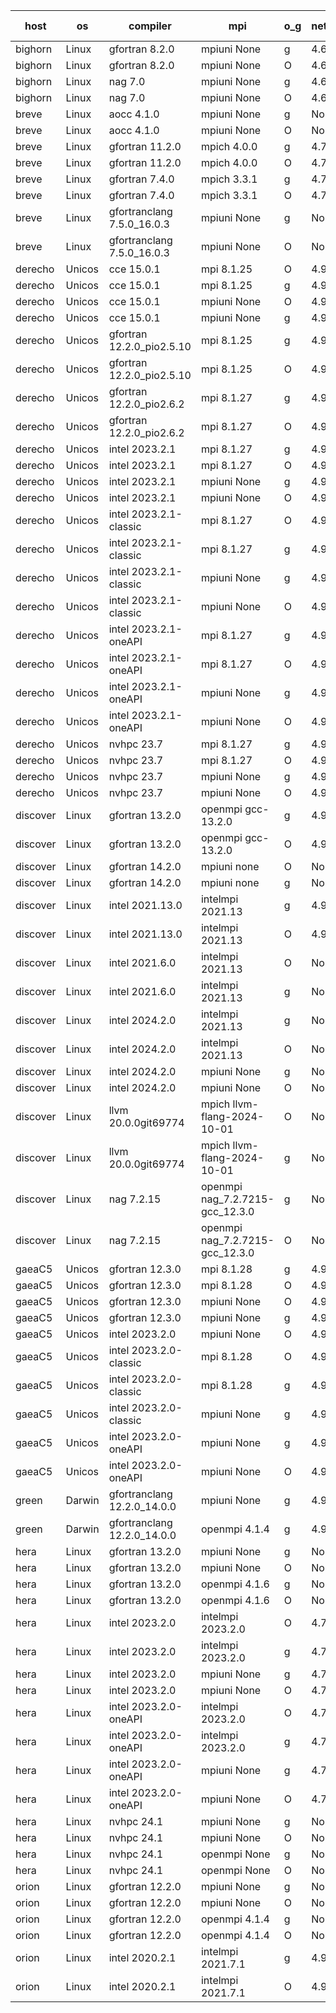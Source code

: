 

| host     | os       | compiler                              | mpi                      | o_g        | netcdf        | build       | u_pass          | u_fail          | s_pass            | s_fail            | e_pass             | e_fail             | nuopc_pass       | nuopc_fail       | artifacts link          |
|----------|----------|---------------------------------------|--------------------------|------------|---------------|-------------|-----------------|-----------------|-------------------|-------------------|--------------------|--------------------|------------------|------------------|-------------------------|
| bighorn | Linux | gfortran 8.2.0 | mpiuni None  | g | 4.6.1  | PASS | 12528 | 0 | 9 | 0 | 42 | 0 | None | None | <a href="https://github.com/esmf-org/esmf-test-artifacts/tree/9ecd6bcf20b068ed747d995678d10a2ff9130472/develop/gfortran/8.2.0/g/mpiuni/None" target="_blank">9ecd6bc</a> | 
| bighorn | Linux | gfortran 8.2.0 | mpiuni None  | O | 4.6.1  | PASS | 12528 | 0 | 9 | 0 | 42 | 0 | None | None | <a href="https://github.com/esmf-org/esmf-test-artifacts/tree/c213446ac53003b80dbbf735f72990edeccd0481/develop/gfortran/8.2.0/O/mpiuni/None" target="_blank">c213446</a> | 
| bighorn | Linux | nag 7.0 | mpiuni None  | g | 4.6.1  | PASS | 12528 | 0 | 9 | 0 | 42 | 0 | None | None | <a href="https://github.com/esmf-org/esmf-test-artifacts/tree/3f2f5d747062eee4821359e78376842a88535933/develop/nag/7.0/g/mpiuni/None" target="_blank">3f2f5d7</a> | 
| bighorn | Linux | nag 7.0 | mpiuni None  | O | 4.6.1  | PASS | 12528 | 0 | 9 | 0 | 42 | 0 | None | None | <a href="https://github.com/esmf-org/esmf-test-artifacts/tree/a4125a23deabd7e2bd9763e2a84ba9606fc22a12/develop/nag/7.0/O/mpiuni/None" target="_blank">a4125a2</a> | 
| breve | Linux | aocc 4.1.0 | mpiuni None  | g | None  | PASS | 12502 | 26 | 9 | 0 | 42 | 0 | None | None | <a href="https://github.com/esmf-org/esmf-test-artifacts/tree/7ae0eb8ee5eaea2b5586d2708971594b079284d4/develop/aocc/4.1.0/g/mpiuni/None" target="_blank">7ae0eb8</a> | 
| breve | Linux | aocc 4.1.0 | mpiuni None  | O | None  | PASS | 12502 | 26 | 9 | 0 | 42 | 0 | None | None | <a href="https://github.com/esmf-org/esmf-test-artifacts/tree/617d5980078f6bf0ae39f0caf826a4a1384ed826/develop/aocc/4.1.0/O/mpiuni/None" target="_blank">617d598</a> | 
| breve | Linux | gfortran 11.2.0 | mpich 4.0.0  | g | 4.7.4  | PASS | 14197 | 0 | 51 | 0 | 80 | 0 | 57 | 0 | <a href="https://github.com/esmf-org/esmf-test-artifacts/tree/293d1967cc33f634a79fcacd28189cbf9321a971/develop/gfortran/11.2.0/g/mpich/4.0.0" target="_blank">293d196</a> | 
| breve | Linux | gfortran 11.2.0 | mpich 4.0.0  | O | 4.7.4  | PASS | 14197 | 0 | 51 | 0 | 80 | 0 | 57 | 0 | <a href="https://github.com/esmf-org/esmf-test-artifacts/tree/083adb4ac1a34e98f57227a28de24da6ba22406c/develop/gfortran/11.2.0/O/mpich/4.0.0" target="_blank">083adb4</a> | 
| breve | Linux | gfortran 7.4.0 | mpich 3.3.1  | g | 4.7.4  | PASS | 14197 | 0 | 51 | 0 | 80 | 0 | 57 | 0 | <a href="https://github.com/esmf-org/esmf-test-artifacts/tree/4ff3226a717a585e1b4feb7f5267a308882dba0c/develop/gfortran/7.4.0/g/mpich/3.3.1" target="_blank">4ff3226</a> | 
| breve | Linux | gfortran 7.4.0 | mpich 3.3.1  | O | 4.7.4  | PASS | 14197 | 0 | 51 | 0 | 80 | 0 | 57 | 0 | <a href="https://github.com/esmf-org/esmf-test-artifacts/tree/20adb6c527320cf3c6c782e78506eaf536ab7dc5/develop/gfortran/7.4.0/O/mpich/3.3.1" target="_blank">20adb6c</a> | 
| breve | Linux | gfortranclang 7.5.0_16.0.3 | mpiuni None  | g | None  | PASS | 12528 | 0 | 9 | 0 | 42 | 0 | None | None | <a href="https://github.com/esmf-org/esmf-test-artifacts/tree/3db48536d4abae4366124cab81e38d2efa1b1b84/develop/gfortranclang/7.5.0_16.0.3/g/mpiuni/None" target="_blank">3db4853</a> | 
| breve | Linux | gfortranclang 7.5.0_16.0.3 | mpiuni None  | O | None  | PASS | 12528 | 0 | 9 | 0 | 42 | 0 | None | None | <a href="https://github.com/esmf-org/esmf-test-artifacts/tree/5e00103bb00df8e73002e6018a07e5eefcb5e0a6/develop/gfortranclang/7.5.0_16.0.3/O/mpiuni/None" target="_blank">5e00103</a> | 
| derecho | Unicos | cce 15.0.1 | mpi 8.1.25  | O | 4.9.2  | PASS | 14118 | 79 | 51 | 0 | 80 | 0 | 57 | 0 | <a href="https://github.com/esmf-org/esmf-test-artifacts/tree/6981bd8c0ee652305c7516d810a5786415dc01f7/develop/cce/15.0.1/O/mpi/8.1.25" target="_blank">6981bd8</a> | 
| derecho | Unicos | cce 15.0.1 | mpi 8.1.25  | g | 4.9.2  | PASS | 13999 | 198 | 51 | 0 | 80 | 0 | 57 | 0 | <a href="https://github.com/esmf-org/esmf-test-artifacts/tree/b53945c84e4efc0e62cee781f4884f27ebddb8fd/develop/cce/15.0.1/g/mpi/8.1.25" target="_blank">b53945c</a> | 
| derecho | Unicos | cce 15.0.1 | mpiuni None  | O | 4.9.2  | PASS | 12293 | 235 | 9 | 0 | 42 | 0 | None | None | <a href="https://github.com/esmf-org/esmf-test-artifacts/tree/dec4a1c08fad6cb952c826ad04f6702d91949c03/develop/cce/15.0.1/O/mpiuni/None" target="_blank">dec4a1c</a> | 
| derecho | Unicos | cce 15.0.1 | mpiuni None  | g | 4.9.2  | PASS | 12452 | 76 | 9 | 0 | 42 | 0 | None | None | <a href="https://github.com/esmf-org/esmf-test-artifacts/tree/de0bcf2b725cae2666e084dd2a2d0306ec38d9c3/develop/cce/15.0.1/g/mpiuni/None" target="_blank">de0bcf2</a> | 
| derecho | Unicos | gfortran 12.2.0_pio2.5.10 | mpi 8.1.25  | g | 4.9.2  | PASS | 14197 | 0 | 51 | 0 | 80 | 0 | 57 | 0 | <a href="https://github.com/esmf-org/esmf-test-artifacts/tree/8d08a0f376b304cef59b7d87ba0cc901dc2508dd/develop/gfortran/12.2.0_pio2.5.10/g/mpi/8.1.25" target="_blank">8d08a0f</a> | 
| derecho | Unicos | gfortran 12.2.0_pio2.5.10 | mpi 8.1.25  | O | 4.9.2  | PASS | 14197 | 0 | 51 | 0 | 80 | 0 | 57 | 0 | <a href="https://github.com/esmf-org/esmf-test-artifacts/tree/504b34f6220a884ff3bf70fd22c93f3f3fa6673d/develop/gfortran/12.2.0_pio2.5.10/O/mpi/8.1.25" target="_blank">504b34f</a> | 
| derecho | Unicos | gfortran 12.2.0_pio2.6.2 | mpi 8.1.27  | g | 4.9.2  | PASS | 14197 | 0 | 51 | 0 | 80 | 0 | 57 | 0 | <a href="https://github.com/esmf-org/esmf-test-artifacts/tree/d6d4378d6571337b7849be0171fe21a8b9e50914/develop/gfortran/12.2.0_pio2.6.2/g/mpi/8.1.27" target="_blank">d6d4378</a> | 
| derecho | Unicos | gfortran 12.2.0_pio2.6.2 | mpi 8.1.27  | O | 4.9.2  | PASS | 14197 | 0 | 51 | 0 | 80 | 0 | 57 | 0 | <a href="https://github.com/esmf-org/esmf-test-artifacts/tree/d8d157e07efb4b4600eb8a97b9a3b60fbdfe5e7c/develop/gfortran/12.2.0_pio2.6.2/O/mpi/8.1.27" target="_blank">d8d157e</a> | 
| derecho | Unicos | intel 2023.2.1 | mpi 8.1.27  | g | 4.9.2  | PASS | 14197 | 0 | 51 | 0 | 80 | 0 | 58 | 0 | <a href="https://github.com/esmf-org/esmf-test-artifacts/tree/c1827725ba1fe0d38e0933636ce15126fbdbf8db/develop/intel/2023.2.1/g/mpi/8.1.27" target="_blank">c182772</a> | 
| derecho | Unicos | intel 2023.2.1 | mpi 8.1.27  | O | 4.9.2  | PASS | 14197 | 0 | 51 | 0 | 80 | 0 | 58 | 0 | <a href="https://github.com/esmf-org/esmf-test-artifacts/tree/f454d3cbde314ce0c45b16cc5c51f67230532156/develop/intel/2023.2.1/O/mpi/8.1.27" target="_blank">f454d3c</a> | 
| derecho | Unicos | intel 2023.2.1 | mpiuni None  | g | 4.9.2  | PASS | 12528 | 0 | 9 | 0 | 42 | 0 | None | None | <a href="https://github.com/esmf-org/esmf-test-artifacts/tree/5afe55ba2812853929048e2b4abde131d1c5f481/develop/intel/2023.2.1/g/mpiuni/None" target="_blank">5afe55b</a> | 
| derecho | Unicos | intel 2023.2.1 | mpiuni None  | O | 4.9.2  | PASS | 12528 | 0 | 9 | 0 | 42 | 0 | None | None | <a href="https://github.com/esmf-org/esmf-test-artifacts/tree/6775da84a4dd66cb2702904dc57d4e1c9b22b2ca/develop/intel/2023.2.1/O/mpiuni/None" target="_blank">6775da8</a> | 
| derecho | Unicos | intel 2023.2.1-classic | mpi 8.1.27  | O | 4.9.2  | PASS | 14197 | 0 | 51 | 0 | 80 | 0 | 57 | 0 | <a href="https://github.com/esmf-org/esmf-test-artifacts/tree/3f59e69a97427cf420f0673dcc609c299d2b5869/develop/intel/2023.2.1-classic/O/mpi/8.1.27" target="_blank">3f59e69</a> | 
| derecho | Unicos | intel 2023.2.1-classic | mpi 8.1.27  | g | 4.9.2  | PASS | 14197 | 0 | 51 | 0 | 80 | 0 | 57 | 0 | <a href="https://github.com/esmf-org/esmf-test-artifacts/tree/c436c9fe219874b769814df8267d36ee5aaf44e1/develop/intel/2023.2.1-classic/g/mpi/8.1.27" target="_blank">c436c9f</a> | 
| derecho | Unicos | intel 2023.2.1-classic | mpiuni None  | g | 4.9.2  | PASS | 12528 | 0 | 9 | 0 | 42 | 0 | None | None | <a href="https://github.com/esmf-org/esmf-test-artifacts/tree/ce5719500b2185534f07bbbb2a4bbb2aed560cd6/develop/intel/2023.2.1-classic/g/mpiuni/None" target="_blank">ce57195</a> | 
| derecho | Unicos | intel 2023.2.1-classic | mpiuni None  | O | 4.9.2  | PASS | 12528 | 0 | 9 | 0 | 42 | 0 | None | None | <a href="https://github.com/esmf-org/esmf-test-artifacts/tree/5eef6c6c05f6f7384a333b2567a568a9765adddb/develop/intel/2023.2.1-classic/O/mpiuni/None" target="_blank">5eef6c6</a> | 
| derecho | Unicos | intel 2023.2.1-oneAPI | mpi 8.1.27  | g | 4.9.2  | PASS | 14197 | 0 | 51 | 0 | 80 | 0 | 57 | 0 | <a href="https://github.com/esmf-org/esmf-test-artifacts/tree/74e8fa2b95bc9e6f3dd8b4807118808846938bb1/develop/intel/2023.2.1-oneAPI/g/mpi/8.1.27" target="_blank">74e8fa2</a> | 
| derecho | Unicos | intel 2023.2.1-oneAPI | mpi 8.1.27  | O | 4.9.2  | PASS | 14197 | 0 | 50 | 1 | 80 | 0 | 57 | 0 | <a href="https://github.com/esmf-org/esmf-test-artifacts/tree/4cc35932f9ae2946b3a6d9ea31c8f761b2f3cd8a/develop/intel/2023.2.1-oneAPI/O/mpi/8.1.27" target="_blank">4cc3593</a> | 
| derecho | Unicos | intel 2023.2.1-oneAPI | mpiuni None  | g | 4.9.2  | PASS | 12528 | 0 | 9 | 0 | 42 | 0 | None | None | <a href="https://github.com/esmf-org/esmf-test-artifacts/tree/c48397c5e1593b63fa809c1d9e24944ecf42ca50/develop/intel/2023.2.1-oneAPI/g/mpiuni/None" target="_blank">c48397c</a> | 
| derecho | Unicos | intel 2023.2.1-oneAPI | mpiuni None  | O | 4.9.2  | PASS | 12528 | 0 | 9 | 0 | 42 | 0 | None | None | <a href="https://github.com/esmf-org/esmf-test-artifacts/tree/ccf098dfdc1ded164c70b7c0d51a57c1020f5878/develop/intel/2023.2.1-oneAPI/O/mpiuni/None" target="_blank">ccf098d</a> | 
| derecho | Unicos | nvhpc 23.7 | mpi 8.1.27  | g | 4.9.2  | PASS | 14197 | 0 | 51 | 0 | 80 | 0 | 57 | 0 | <a href="https://github.com/esmf-org/esmf-test-artifacts/tree/89b7b82b7d414c98b18892b5897bf0e993771017/develop/nvhpc/23.7/g/mpi/8.1.27" target="_blank">89b7b82</a> | 
| derecho | Unicos | nvhpc 23.7 | mpi 8.1.27  | O | 4.9.2  | PASS | 14197 | 0 | 51 | 0 | 80 | 0 | 57 | 0 | <a href="https://github.com/esmf-org/esmf-test-artifacts/tree/dd034438aa8b194f6f62f0b4d51ff11b8ca145cc/develop/nvhpc/23.7/O/mpi/8.1.27" target="_blank">dd03443</a> | 
| derecho | Unicos | nvhpc 23.7 | mpiuni None  | g | 4.9.2  | PASS | 12528 | 0 | 9 | 0 | 42 | 0 | None | None | <a href="https://github.com/esmf-org/esmf-test-artifacts/tree/016ffdde8cec3740d0edc1bfca5946efc2d0a2ea/develop/nvhpc/23.7/g/mpiuni/None" target="_blank">016ffdd</a> | 
| derecho | Unicos | nvhpc 23.7 | mpiuni None  | O | 4.9.2  | PASS | 12528 | 0 | 9 | 0 | 42 | 0 | None | None | <a href="https://github.com/esmf-org/esmf-test-artifacts/tree/6c65c229079840a5def32f507f9f74f5bf8c37c7/develop/nvhpc/23.7/O/mpiuni/None" target="_blank">6c65c22</a> | 
| discover | Linux | gfortran 13.2.0 | openmpi gcc-13.2.0  | g | 4.9.2  | PASS | 14197 | 0 | 51 | 0 | 80 | 0 | 57 | 0 | <a href="https://github.com/esmf-org/esmf-test-artifacts/tree/fcc2a05ea30e6aa0cbcd1db0d92bcf34505f460a/develop/gfortran/13.2.0/g/openmpi/gcc-13.2.0" target="_blank">fcc2a05</a> | 
| discover | Linux | gfortran 13.2.0 | openmpi gcc-13.2.0  | O | 4.9.2  | PASS | 14197 | 0 | 51 | 0 | 80 | 0 | 57 | 0 | <a href="https://github.com/esmf-org/esmf-test-artifacts/tree/ab17e3372a13690f687456471bd8d11591a93faa/develop/gfortran/13.2.0/O/openmpi/gcc-13.2.0" target="_blank">ab17e33</a> | 
| discover | Linux | gfortran 14.2.0 | mpiuni none  | O | None  | PASS | 12528 | 0 | 9 | 0 | 42 | 0 | None | None | <a href="https://github.com/esmf-org/esmf-test-artifacts/tree/1f32e1ba066969d5f81d39439c6b3468be326da4/develop/gfortran/14.2.0/O/mpiuni/none" target="_blank">1f32e1b</a> | 
| discover | Linux | gfortran 14.2.0 | mpiuni none  | g | None  | PASS | None | None | None | None | None | None | None | None | <a href="https://github.com/esmf-org/esmf-test-artifacts/tree/6b7e6e2f6ffe0fbea977e38491fe386c691e53b4/develop/gfortran/14.2.0/g/mpiuni/none" target="_blank">6b7e6e2</a> | 
| discover | Linux | intel 2021.13.0 | intelmpi 2021.13  | g | 4.9.2  | PASS | 14197 | 0 | 51 | 0 | 80 | 0 | 57 | 0 | <a href="https://github.com/esmf-org/esmf-test-artifacts/tree/2207a04cf7428f2223aea836087e35818b8b8f3b/develop/intel/2021.13.0/g/intelmpi/2021.13" target="_blank">2207a04</a> | 
| discover | Linux | intel 2021.13.0 | intelmpi 2021.13  | O | 4.9.2  | PASS | None | None | None | None | None | None | 0 | 0 | <a href="https://github.com/esmf-org/esmf-test-artifacts/tree/dd0a97f26e8c4b248aade5c870a18bd50106b591/develop/intel/2021.13.0/O/intelmpi/2021.13" target="_blank">dd0a97f</a> | 
| discover | Linux | intel 2021.6.0 | intelmpi 2021.13  | O | None  | PASS | None | None | None | None | None | None | None | None | <a href="https://github.com/esmf-org/esmf-test-artifacts/tree/6a41bf0a772601468af6f8b3879601d4cbe0caa7/develop/intel/2021.6.0/O/intelmpi/2021.13" target="_blank">6a41bf0</a> | 
| discover | Linux | intel 2021.6.0 | intelmpi 2021.13  | g | None  | PASS | None | None | None | None | None | None | None | None | <a href="https://github.com/esmf-org/esmf-test-artifacts/tree/ee9e952cc69591ab0f838546970682c997d75d66/develop/intel/2021.6.0/g/intelmpi/2021.13" target="_blank">ee9e952</a> | 
| discover | Linux | intel 2024.2.0 | intelmpi 2021.13  | g | None  | PASS | 14196 | 1 | 51 | 0 | 80 | 0 | 57 | 0 | <a href="https://github.com/esmf-org/esmf-test-artifacts/tree/8c3db2d0d47f000769f32a05ed08c17f8a6ae5b1/develop/intel/2024.2.0/g/intelmpi/2021.13" target="_blank">8c3db2d</a> | 
| discover | Linux | intel 2024.2.0 | intelmpi 2021.13  | O | None  | PASS | 14197 | 0 | 51 | 0 | 80 | 0 | 57 | 0 | <a href="https://github.com/esmf-org/esmf-test-artifacts/tree/d2c83048be6c34ceb2fa17797c64e48025ad66cc/develop/intel/2024.2.0/O/intelmpi/2021.13" target="_blank">d2c8304</a> | 
| discover | Linux | intel 2024.2.0 | mpiuni None  | g | None  | PASS | 12527 | 1 | 9 | 0 | 42 | 0 | None | None | <a href="https://github.com/esmf-org/esmf-test-artifacts/tree/658ff631d6d936c690aa6d4f9064b90ae747dc61/develop/intel/2024.2.0/g/mpiuni/None" target="_blank">658ff63</a> | 
| discover | Linux | intel 2024.2.0 | mpiuni None  | O | None  | PASS | 12528 | 0 | 9 | 0 | 42 | 0 | None | None | <a href="https://github.com/esmf-org/esmf-test-artifacts/tree/e8ef318f54ecfca6c456a377ce8952b6c19aa674/develop/intel/2024.2.0/O/mpiuni/None" target="_blank">e8ef318</a> | 
| discover | Linux | llvm 20.0.0git69774 | mpich llvm-flang-2024-10-01  | O | None  | PASS | 14158 | 39 | 18 | 33 | 76 | 4 | 14 | 43 | <a href="https://github.com/esmf-org/esmf-test-artifacts/tree/9bed099a360686774e45d59e45e89b18f2a2c38c/develop/llvm/20.0.0git69774/O/mpich/llvm-flang-2024-10-01" target="_blank">9bed099</a> | 
| discover | Linux | llvm 20.0.0git69774 | mpich llvm-flang-2024-10-01  | g | None  | PASS | None | None | None | None | None | None | None | None | <a href="https://github.com/esmf-org/esmf-test-artifacts/tree/678ef80b8df03de8a7962b0f5491a0fd2d39fb18/develop/llvm/20.0.0git69774/g/mpich/llvm-flang-2024-10-01" target="_blank">678ef80</a> | 
| discover | Linux | nag 7.2.15 | openmpi nag_7.2.7215-gcc_12.3.0  | g | None  | PASS | 14197 | 0 | 51 | 0 | 80 | 0 | 57 | 0 | <a href="https://github.com/esmf-org/esmf-test-artifacts/tree/c268e955aa233a49c66f741135a757ea914f85fc/develop/nag/7.2.15/g/openmpi/nag_7.2.7215-gcc_12.3.0" target="_blank">c268e95</a> | 
| discover | Linux | nag 7.2.15 | openmpi nag_7.2.7215-gcc_12.3.0  | O | None  | PASS | 14197 | 0 | 51 | 0 | 80 | 0 | 57 | 0 | <a href="https://github.com/esmf-org/esmf-test-artifacts/tree/6dac14d64c76d4b6beb9a104c87c80a58265b9ce/develop/nag/7.2.15/O/openmpi/nag_7.2.7215-gcc_12.3.0" target="_blank">6dac14d</a> | 
| gaeaC5 | Unicos | gfortran 12.3.0 | mpi 8.1.28  | g | 4.9.0  | PASS | 14197 | 0 | 51 | 0 | 80 | 0 | 57 | 0 | <a href="https://github.com/esmf-org/esmf-test-artifacts/tree/8485794eb3c086ca85f4035ca2fa33b8e5556464/develop/gfortran/12.3.0/g/mpi/8.1.28" target="_blank">8485794</a> | 
| gaeaC5 | Unicos | gfortran 12.3.0 | mpi 8.1.28  | O | 4.9.0  | PASS | 14197 | 0 | 51 | 0 | 80 | 0 | 57 | 0 | <a href="https://github.com/esmf-org/esmf-test-artifacts/tree/c25826367a3db89c778cc3868270e4ffa2088750/develop/gfortran/12.3.0/O/mpi/8.1.28" target="_blank">c258263</a> | 
| gaeaC5 | Unicos | gfortran 12.3.0 | mpiuni None  | O | 4.9.0  | PASS | 12528 | 0 | 9 | 0 | 42 | 0 | None | None | <a href="https://github.com/esmf-org/esmf-test-artifacts/tree/788544fb442b79670ac59066b0e5caeeb50acf38/develop/gfortran/12.3.0/O/mpiuni/None" target="_blank">788544f</a> | 
| gaeaC5 | Unicos | gfortran 12.3.0 | mpiuni None  | g | 4.9.0  | PASS | None | None | None | None | None | None | None | None | <a href="https://github.com/esmf-org/esmf-test-artifacts/tree/24f50030b7e815bc9f2a0819ffd84bc5f8b9aa47/develop/gfortran/12.3.0/g/mpiuni/None" target="_blank">24f5003</a> | 
| gaeaC5 | Unicos | intel 2023.2.0 | mpiuni None  | O | 4.9.0  | PASS | 12528 | 0 | 9 | 0 | 42 | 0 | None | None | <a href="https://github.com/esmf-org/esmf-test-artifacts/tree/dc9a81214573463d5dc62d4a28f1f0290547009c/develop/intel/2023.2.0/O/mpiuni/None" target="_blank">dc9a812</a> | 
| gaeaC5 | Unicos | intel 2023.2.0-classic | mpi 8.1.28  | O | 4.9.0  | PASS | 14197 | 0 | 51 | 0 | 80 | 0 | 57 | 0 | <a href="https://github.com/esmf-org/esmf-test-artifacts/tree/f72fc299df570ea90d0b0d66de4bc3c189a59b88/develop/intel/2023.2.0-classic/O/mpi/8.1.28" target="_blank">f72fc29</a> | 
| gaeaC5 | Unicos | intel 2023.2.0-classic | mpi 8.1.28  | g | 4.9.0  | PASS | None | None | None | None | None | None | None | None | <a href="https://github.com/esmf-org/esmf-test-artifacts/tree/35d30def8e394ff5886f4508b59000e57c34a58b/develop/intel/2023.2.0-classic/g/mpi/8.1.28" target="_blank">35d30de</a> | 
| gaeaC5 | Unicos | intel 2023.2.0-classic | mpiuni None  | g | 4.9.0  | PASS | None | None | None | None | None | None | None | None | <a href="https://github.com/esmf-org/esmf-test-artifacts/tree/b5a357ac76fa6769814a4aff9675db9690f050fe/develop/intel/2023.2.0-classic/g/mpiuni/None" target="_blank">b5a357a</a> | 
| gaeaC5 | Unicos | intel 2023.2.0-oneAPI | mpiuni None  | g | 4.9.0  | PASS | 12528 | 0 | 9 | 0 | 42 | 0 | None | None | <a href="https://github.com/esmf-org/esmf-test-artifacts/tree/7b7bb74f3962f99af393c0d9c0edcde9c90e4147/develop/intel/2023.2.0-oneAPI/g/mpiuni/None" target="_blank">7b7bb74</a> | 
| gaeaC5 | Unicos | intel 2023.2.0-oneAPI | mpiuni None  | O | 4.9.0  | PASS | 12528 | 0 | 9 | 0 | 42 | 0 | None | None | <a href="https://github.com/esmf-org/esmf-test-artifacts/tree/103fa7532f4acdb6d6546439ecd7df372a8c7a0f/develop/intel/2023.2.0-oneAPI/O/mpiuni/None" target="_blank">103fa75</a> | 
| green | Darwin | gfortranclang 12.2.0_14.0.0 | mpiuni None  | g | 4.9.2  | PASS | 12528 | 0 | 9 | 0 | 42 | 0 | None | None | <a href="https://github.com/esmf-org/esmf-test-artifacts/tree/69164fa52541f702676dbb03676e338afd98f58c/develop/gfortranclang/12.2.0_14.0.0/g/mpiuni/None" target="_blank">69164fa</a> | 
| green | Darwin | gfortranclang 12.2.0_14.0.0 | openmpi 4.1.4  | g | 4.9.2  | PASS | 14197 | 0 | 51 | 0 | 80 | 0 | 58 | 0 | <a href="https://github.com/esmf-org/esmf-test-artifacts/tree/d13493ab88600c8bb78cca0a030dfa9b6012864d/develop/gfortranclang/12.2.0_14.0.0/g/openmpi/4.1.4" target="_blank">d13493a</a> | 
| hera | Linux | gfortran 13.2.0 | mpiuni None  | g | None  | PASS | 12528 | 0 | 9 | 0 | 42 | 0 | None | None | <a href="https://github.com/esmf-org/esmf-test-artifacts/tree/f6417d4a34360fae4b1b66ce4ab2c1b9d5100f8d/develop/gfortran/13.2.0/g/mpiuni/None" target="_blank">f6417d4</a> | 
| hera | Linux | gfortran 13.2.0 | mpiuni None  | O | None  | PASS | 12528 | 0 | 9 | 0 | 42 | 0 | None | None | <a href="https://github.com/esmf-org/esmf-test-artifacts/tree/ea3b29431a43a076a1e26e6673fb0cecb9449e8b/develop/gfortran/13.2.0/O/mpiuni/None" target="_blank">ea3b294</a> | 
| hera | Linux | gfortran 13.2.0 | openmpi 4.1.6  | g | None  | PASS | 14197 | 0 | 51 | 0 | 80 | 0 | 57 | 0 | <a href="https://github.com/esmf-org/esmf-test-artifacts/tree/ca996a30bb3930a9827f8796a2b5d5dd633bd43e/develop/gfortran/13.2.0/g/openmpi/4.1.6" target="_blank">ca996a3</a> | 
| hera | Linux | gfortran 13.2.0 | openmpi 4.1.6  | O | None  | PASS | 14197 | 0 | 51 | 0 | 80 | 0 | 57 | 0 | <a href="https://github.com/esmf-org/esmf-test-artifacts/tree/9173dce652765729a9ada86f4b451d1377177330/develop/gfortran/13.2.0/O/openmpi/4.1.6" target="_blank">9173dce</a> | 
| hera | Linux | intel 2023.2.0 | intelmpi 2023.2.0  | O | 4.7.0  | PASS | 14197 | 0 | 51 | 0 | 80 | 0 | 57 | 0 | <a href="https://github.com/esmf-org/esmf-test-artifacts/tree/87d545433c28ace5b1c79e18b5849c24d8339048/develop/intel/2023.2.0/O/intelmpi/2023.2.0" target="_blank">87d5454</a> | 
| hera | Linux | intel 2023.2.0 | intelmpi 2023.2.0  | g | 4.7.0  | PASS | None | None | None | None | None | None | None | None | <a href="https://github.com/esmf-org/esmf-test-artifacts/tree/c7680f562534783249cbd99737b8337606a7a635/develop/intel/2023.2.0/g/intelmpi/2023.2.0" target="_blank">c7680f5</a> | 
| hera | Linux | intel 2023.2.0 | mpiuni None  | g | 4.7.0  | PASS | 12528 | 0 | 9 | 0 | 42 | 0 | None | None | <a href="https://github.com/esmf-org/esmf-test-artifacts/tree/dbe40799c70a2128d9a68fda3da32cc343b1b691/develop/intel/2023.2.0/g/mpiuni/None" target="_blank">dbe4079</a> | 
| hera | Linux | intel 2023.2.0 | mpiuni None  | O | 4.7.0  | PASS | 12528 | 0 | 9 | 0 | 42 | 0 | None | None | <a href="https://github.com/esmf-org/esmf-test-artifacts/tree/cac287bd2991f974630d7e7080ead89fab772255/develop/intel/2023.2.0/O/mpiuni/None" target="_blank">cac287b</a> | 
| hera | Linux | intel 2023.2.0-oneAPI | intelmpi 2023.2.0  | O | 4.7.0  | PASS | None | None | None | None | None | None | None | None | <a href="https://github.com/esmf-org/esmf-test-artifacts/tree/1f2cf0d48510b2e120aba59ff42fb03790fc226a/develop/intel/2023.2.0-oneAPI/O/intelmpi/2023.2.0" target="_blank">1f2cf0d</a> | 
| hera | Linux | intel 2023.2.0-oneAPI | intelmpi 2023.2.0  | g | 4.7.0  | PASS | None | None | None | None | None | None | None | None | <a href="https://github.com/esmf-org/esmf-test-artifacts/tree/90665329d51a7c74ff11a94a528430926157f666/develop/intel/2023.2.0-oneAPI/g/intelmpi/2023.2.0" target="_blank">9066532</a> | 
| hera | Linux | intel 2023.2.0-oneAPI | mpiuni None  | g | 4.7.0  | PASS | 12528 | 0 | 9 | 0 | 42 | 0 | None | None | <a href="https://github.com/esmf-org/esmf-test-artifacts/tree/55cce9034641bc2b120ff44d3f07c0a99d90d8f7/develop/intel/2023.2.0-oneAPI/g/mpiuni/None" target="_blank">55cce90</a> | 
| hera | Linux | intel 2023.2.0-oneAPI | mpiuni None  | O | 4.7.0  | PASS | 12528 | 0 | 9 | 0 | 42 | 0 | None | None | <a href="https://github.com/esmf-org/esmf-test-artifacts/tree/c09037885a83ec47d7c05b5113c33c7b503b6868/develop/intel/2023.2.0-oneAPI/O/mpiuni/None" target="_blank">c090378</a> | 
| hera | Linux | nvhpc 24.1 | mpiuni None  | g | None  | PASS | 12528 | 0 | 9 | 0 | 42 | 0 | None | None | <a href="https://github.com/esmf-org/esmf-test-artifacts/tree/29d978659ed067998b2115d5d45569e7a31b2587/develop/nvhpc/24.1/g/mpiuni/None" target="_blank">29d9786</a> | 
| hera | Linux | nvhpc 24.1 | mpiuni None  | O | None  | PASS | 12528 | 0 | 9 | 0 | 42 | 0 | None | None | <a href="https://github.com/esmf-org/esmf-test-artifacts/tree/740fa44bb6e2817e17ef8e4ffc95c23abdecfce6/develop/nvhpc/24.1/O/mpiuni/None" target="_blank">740fa44</a> | 
| hera | Linux | nvhpc 24.1 | openmpi None  | g | None  | PASS | 14197 | 0 | 51 | 0 | 80 | 0 | 57 | 0 | <a href="https://github.com/esmf-org/esmf-test-artifacts/tree/62c46e12a14ad0950e63f7e08698e97f05ec8a26/develop/nvhpc/24.1/g/openmpi/None" target="_blank">62c46e1</a> | 
| hera | Linux | nvhpc 24.1 | openmpi None  | O | None  | PASS | 14197 | 0 | 51 | 0 | 80 | 0 | 57 | 0 | <a href="https://github.com/esmf-org/esmf-test-artifacts/tree/d4ebe3bc781e3b41c77acd38ee2cab3dcb595cc8/develop/nvhpc/24.1/O/openmpi/None" target="_blank">d4ebe3b</a> | 
| orion | Linux | gfortran 12.2.0 | mpiuni None  | g | None  | PASS | 12528 | 0 | 9 | 0 | 42 | 0 | None | None | <a href="https://github.com/esmf-org/esmf-test-artifacts/tree/fb8e6737f0ee48543a657088f3caffb6b11ea78f/develop/gfortran/12.2.0/g/mpiuni/None" target="_blank">fb8e673</a> | 
| orion | Linux | gfortran 12.2.0 | mpiuni None  | O | None  | PASS | 12528 | 0 | 9 | 0 | 42 | 0 | None | None | <a href="https://github.com/esmf-org/esmf-test-artifacts/tree/1b6916a97732e544922e8c4e507f39a4acf4a58f/develop/gfortran/12.2.0/O/mpiuni/None" target="_blank">1b6916a</a> | 
| orion | Linux | gfortran 12.2.0 | openmpi 4.1.4  | g | None  | PASS | 14197 | 0 | 51 | 0 | 80 | 0 | 57 | 0 | <a href="https://github.com/esmf-org/esmf-test-artifacts/tree/5a2e7c13422bbda530f259c8a08ea566eaa39bfb/develop/gfortran/12.2.0/g/openmpi/4.1.4" target="_blank">5a2e7c1</a> | 
| orion | Linux | gfortran 12.2.0 | openmpi 4.1.4  | O | None  | PASS | 14197 | 0 | 51 | 0 | 80 | 0 | 57 | 0 | <a href="https://github.com/esmf-org/esmf-test-artifacts/tree/880a5089a4cf50d6a7e237a98ae3767d09dbfbc0/develop/gfortran/12.2.0/O/openmpi/4.1.4" target="_blank">880a508</a> | 
| orion | Linux | intel 2020.2.1 | intelmpi 2021.7.1  | g | 4.9.2  | PASS | 14197 | 0 | 51 | 0 | 80 | 0 | 57 | 0 | <a href="https://github.com/esmf-org/esmf-test-artifacts/tree/107fb1c06adc3564126876214b553c8f86256d3b/develop/intel/2020.2.1/g/intelmpi/2021.7.1" target="_blank">107fb1c</a> | 
| orion | Linux | intel 2020.2.1 | intelmpi 2021.7.1  | O | 4.9.2  | PASS | 14197 | 0 | 51 | 0 | 80 | 0 | 57 | 0 | <a href="https://github.com/esmf-org/esmf-test-artifacts/tree/a1f72fd76b9fd2a370a3a7927e0ed54450f7e6b9/develop/intel/2020.2.1/O/intelmpi/2021.7.1" target="_blank">a1f72fd</a> | 
